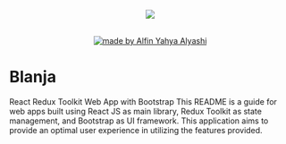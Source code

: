 <div align="center">
<br/>
<img src="https://cdn.discordapp.com/attachments/1118733891738554480/1146038619325349898/logo-removebg-preview.png" />
 </div>

<div align="center">
<br />

[![made by Alfin Yahya Alyashi](https://img.shields.io/badge/made%20by-Alfin-ff1414.svg?style=flat-square)](https://github.com/flyinvyn)

</div>

# Blanja

React Redux Toolkit Web App with Bootstrap This README is a guide for web apps built using React JS as main library, Redux Toolkit as state management, and Bootstrap as UI framework. This application aims to provide an optimal user experience in utilizing the features provided.